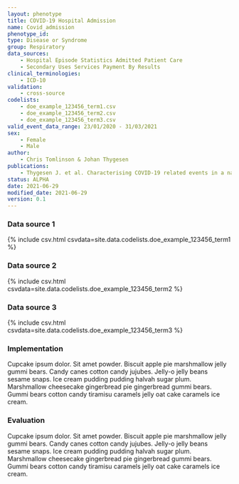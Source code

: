 ```yaml
---
layout: phenotype
title: COVID-19 Hospital Admission
name: Covid_admission
phenotype_id: 
type: Disease or Syndrome
group: Respiratory
data_sources: 
    - Hospital Episode Statistics Admitted Patient Care
    - Secondary Uses Services Payment By Results
clinical_terminologies: 
    - ICD-10
validation:
    - cross-source
codelists:
    - doe_example_123456_term1.csv
    - doe_example_123456_term2.csv
    - doe_example_123456_term3.csv
valid_event_data_range: 23/01/2020 - 31/03/2021
sex: 
    - Female
    - Male
author: 
    - Chris Tomlinson & Johan Thygesen
publications: 
    - Thygesen J. et al. Characterising COVID-19 related events in a nationwide electronic health record cohort of 56 million people in England. Preprint. 2021
status: ALPHA
date: 2021-06-29
modified_date: 2021-06-29
version: 0.1
---
```


### Data source 1
{% include csv.html csvdata=site.data.codelists.doe_example_123456_term1 %}

### Data source 2 
{% include csv.html csvdata=site.data.codelists.doe_example_123456_term2 %}

### Data source 3
{% include csv.html csvdata=site.data.codelists.doe_example_123456_term3 %}

### Implementation

Cupcake ipsum dolor. Sit amet powder. Biscuit apple pie marshmallow jelly gummi bears. Candy canes cotton candy jujubes. Jelly-o jelly beans sesame snaps. Ice cream pudding pudding halvah sugar plum. Marshmallow cheesecake gingerbread pie gingerbread gummi bears. Gummi bears cotton candy tiramisu caramels jelly oat cake caramels ice cream.

### Evaluation

Cupcake ipsum dolor. Sit amet powder. Biscuit apple pie marshmallow jelly gummi bears. Candy canes cotton candy jujubes. Jelly-o jelly beans sesame snaps. Ice cream pudding pudding halvah sugar plum. Marshmallow cheesecake gingerbread pie gingerbread gummi bears. Gummi bears cotton candy tiramisu caramels jelly oat cake caramels ice cream.
